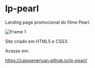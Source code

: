 # lp-pearl

Landing page promocional do filme Pearl. 

![Frame 1](https://user-images.githubusercontent.com/18316551/209604915-ea863050-e4ac-4fe5-a496-afdd9e9d24dd.png)


Site criado em HTML5 e CSS3.

Acesse em:

https://caiquenerivan.github.io/lp-pearl/
